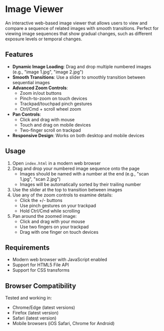 # Image Viewer

An interactive web-based image viewer that allows users to view and compare a sequence of related images with smooth transitions. Perfect for viewing image sequences that show gradual changes, such as different exposure levels or temporal changes.

## Features

- **Dynamic Image Loading**: Drag and drop multiple numbered images (e.g., "image 1.jpg", "image 2.jpg")
- **Smooth Transitions**: Use a slider to smoothly transition between sequential images
- **Advanced Zoom Controls**:
  - Zoom in/out buttons
  - Pinch-to-zoom on touch devices
  - Trackpad/touchpad pinch gestures
  - Ctrl/Cmd + scroll wheel zoom
- **Pan Controls**:
  - Click and drag with mouse
  - Touch and drag on mobile devices
  - Two-finger scroll on trackpad
- **Responsive Design**: Works on both desktop and mobile devices

## Usage

1. Open `index.html` in a modern web browser
2. Drag and drop your numbered image sequence onto the page
   - Images should be named with a number at the end (e.g., "scan 1.jpg", "scan 2.jpg")
   - Images will be automatically sorted by their trailing number
3. Use the slider at the top to transition between images
4. Use any of the zoom controls to examine details:
   - Click the +/- buttons
   - Use pinch gestures on your trackpad
   - Hold Ctrl/Cmd while scrolling
5. Pan around the zoomed image:
   - Click and drag with your mouse
   - Use two fingers on your trackpad
   - Drag with one finger on touch devices

## Requirements

- Modern web browser with JavaScript enabled
- Support for HTML5 File API
- Support for CSS transforms

## Browser Compatibility

Tested and working in:
- Chrome/Edge (latest versions)
- Firefox (latest version)
- Safari (latest version)
- Mobile browsers (iOS Safari, Chrome for Android)